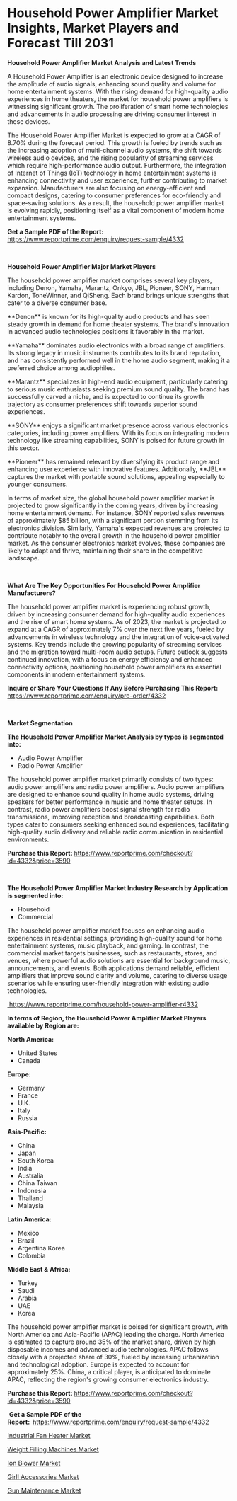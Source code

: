 <p><h1>Household Power Amplifier Market Insights, Market Players and Forecast Till 2031</h1></p><p><strong>Household Power Amplifier Market Analysis and Latest Trends</strong></p>
<p><p>A Household Power Amplifier is an electronic device designed to increase the amplitude of audio signals, enhancing sound quality and volume for home entertainment systems. With the rising demand for high-quality audio experiences in home theaters, the market for household power amplifiers is witnessing significant growth. The proliferation of smart home technologies and advancements in audio processing are driving consumer interest in these devices.</p><p>The Household Power Amplifier Market is expected to grow at a CAGR of 8.70% during the forecast period. This growth is fueled by trends such as the increasing adoption of multi-channel audio systems, the shift towards wireless audio devices, and the rising popularity of streaming services which require high-performance audio output. Furthermore, the integration of Internet of Things (IoT) technology in home entertainment systems is enhancing connectivity and user experience, further contributing to market expansion. Manufacturers are also focusing on energy-efficient and compact designs, catering to consumer preferences for eco-friendly and space-saving solutions. As a result, the household power amplifier market is evolving rapidly, positioning itself as a vital component of modern home entertainment systems.</p></p>
<p><strong>Get a Sample PDF of the Report:&nbsp;</strong> <a href="https://www.reportprime.com/enquiry/request-sample/4332">https://www.reportprime.com/enquiry/request-sample/4332</a></p>
<p>&nbsp;</p>
<p><strong>Household Power Amplifier Major Market Players</strong></p>
<p><p>The household power amplifier market comprises several key players, including Denon, Yamaha, Marantz, Onkyo, JBL, Pioneer, SONY, Harman Kardon, ToneWinner, and QiSheng. Each brand brings unique strengths that cater to a diverse consumer base.</p><p>**Denon** is known for its high-quality audio products and has seen steady growth in demand for home theater systems. The brand's innovation in advanced audio technologies positions it favorably in the market. </p><p>**Yamaha** dominates audio electronics with a broad range of amplifiers. Its strong legacy in music instruments contributes to its brand reputation, and has consistently performed well in the home audio segment, making it a preferred choice among audiophiles.</p><p>**Marantz** specializes in high-end audio equipment, particularly catering to serious music enthusiasts seeking premium sound quality. The brand has successfully carved a niche, and is expected to continue its growth trajectory as consumer preferences shift towards superior sound experiences.</p><p>**SONY** enjoys a significant market presence across various electronics categories, including power amplifiers. With its focus on integrating modern technology like streaming capabilities, SONY is poised for future growth in this sector.</p><p>**Pioneer** has remained relevant by diversifying its product range and enhancing user experience with innovative features. Additionally, **JBL** captures the market with portable sound solutions, appealing especially to younger consumers.</p><p>In terms of market size, the global household power amplifier market is projected to grow significantly in the coming years, driven by increasing home entertainment demand. For instance, SONY reported sales revenues of approximately $85 billion, with a significant portion stemming from its electronics division. Similarly, Yamaha's expected revenues are projected to contribute notably to the overall growth in the household power amplifier market. As the consumer electronics market evolves, these companies are likely to adapt and thrive, maintaining their share in the competitive landscape.</p></p>
<p>&nbsp;</p>
<p><strong>What Are The Key Opportunities For Household Power Amplifier Manufacturers?</strong></p>
<p><p>The household power amplifier market is experiencing robust growth, driven by increasing consumer demand for high-quality audio experiences and the rise of smart home systems. As of 2023, the market is projected to expand at a CAGR of approximately 7% over the next five years, fueled by advancements in wireless technology and the integration of voice-activated systems. Key trends include the growing popularity of streaming services and the migration toward multi-room audio setups. Future outlook suggests continued innovation, with a focus on energy efficiency and enhanced connectivity options, positioning household power amplifiers as essential components in modern entertainment systems.</p></p>
<p><strong>Inquire or Share Your Questions If Any Before Purchasing This Report:</strong> <a href="https://www.reportprime.com/enquiry/pre-order/4332">https://www.reportprime.com/enquiry/pre-order/4332</a></p>
<p>&nbsp;</p>
<p><strong>Market Segmentation</strong></p>
<p><strong>The Household Power Amplifier Market Analysis by types is segmented into:</strong></p>
<p><ul><li>Audio Power Amplifier</li><li>Radio Power Amplifier</li></ul></p>
<p><p>The household power amplifier market primarily consists of two types: audio power amplifiers and radio power amplifiers. Audio power amplifiers are designed to enhance sound quality in home audio systems, driving speakers for better performance in music and home theater setups. In contrast, radio power amplifiers boost signal strength for radio transmissions, improving reception and broadcasting capabilities. Both types cater to consumers seeking enhanced sound experiences, facilitating high-quality audio delivery and reliable radio communication in residential environments.</p></p>
<p><strong>Purchase this Report:&nbsp;</strong><a href="https://www.reportprime.com/checkout?id=4332&price=3590">https://www.reportprime.com/checkout?id=4332&price=3590</a></p>
<p>&nbsp;</p>
<p><strong>The Household Power Amplifier Market Industry Research by Application is segmented into:</strong></p>
<p><ul><li>Household</li><li>Commercial</li></ul></p>
<p><p>The household power amplifier market focuses on enhancing audio experiences in residential settings, providing high-quality sound for home entertainment systems, music playback, and gaming. In contrast, the commercial market targets businesses, such as restaurants, stores, and venues, where powerful audio solutions are essential for background music, announcements, and events. Both applications demand reliable, efficient amplifiers that improve sound clarity and volume, catering to diverse usage scenarios while ensuring user-friendly integration with existing audio technologies.</p></p>
<p><a href="https://www.reportprime.com/household-power-amplifier-r4332">&nbsp;https://www.reportprime.com/household-power-amplifier-r4332</a></p>
<p><strong>In terms of Region, the Household Power Amplifier Market Players available by Region are:</strong></p>
<p>
    <p> <strong> North America: </strong>
        <ul>
            <li>United States</li>
            <li>Canada</li>
        </ul>
        </p> 
    <p> <strong> Europe: </strong>
        <ul>
            <li>Germany</li>
            <li>France</li>
            <li>U.K.</li>
            <li>Italy</li>
            <li>Russia</li>
        </ul>
        </p> 
    <p> <strong> Asia-Pacific: </strong>
        <ul>
            <li>China</li>
            <li>Japan</li>
            <li>South Korea</li>
            <li>India</li>
            <li>Australia</li>
            <li>China Taiwan</li>
            <li>Indonesia</li>
            <li>Thailand</li>
            <li>Malaysia</li>
        </ul>
        </p> 
    <p> <strong> Latin America: </strong>
        <ul>
            <li>Mexico</li>
            <li>Brazil</li>
            <li>Argentina Korea</li>
            <li>Colombia</li>
        </ul>
        </p> 
    <p> <strong> Middle East & Africa: </strong>
        <ul>
            <li>Turkey</li>
            <li>Saudi</li>
            <li>Arabia</li>
            <li>UAE</li>
            <li>Korea</li>
        </ul>
    </p>
    </p>
<p><p>The household power amplifier market is poised for significant growth, with North America and Asia-Pacific (APAC) leading the charge. North America is estimated to capture around 35% of the market share, driven by high disposable incomes and advanced audio technologies. APAC follows closely with a projected share of 30%, fueled by increasing urbanization and technological adoption. Europe is expected to account for approximately 25%. China, a critical player, is anticipated to dominate APAC, reflecting the region's growing consumer electronics industry.</p></p>
<p><strong>Purchase this Report: </strong><a href="https://www.reportprime.com/checkout?id=4332&price=3590">https://www.reportprime.com/checkout?id=4332&price=3590</a></p>
<p>&nbsp;<strong>Get a Sample PDF of the Report:&nbsp;&nbsp;</strong><a href="https://www.reportprime.com/enquiry/request-sample/4332">https://www.reportprime.com/enquiry/request-sample/4332</a></p>
<p><strong></strong></p>
<p><p><a href="https://www.linkedin.com/pulse/industrial-fan-heater-market-overview-global-trends-dhnbe?trackingId=98IeCHZ2SzeBQeMrGjV9pA%3D%3D">Industrial Fan Heater Market</a></p><p><a href="https://issuu.com/reportprime-2/docs/weight-filling-machines-market-size_8d3c1d7722cc13">Weight Filling Machines Market</a></p><p><a href="https://www.linkedin.com/pulse/global-ion-blower-market-product-type-application-region-tcfve?trackingId=32aD0HBDSTqposYGO3Kucw%3D%3D">Ion Blower Market</a></p><p><a href="https://issuu.com/reportprime-2/docs/girll-accessories-market-size-2030._d32e89b683209f">Girll Accessories Market</a></p><p><a href="https://www.linkedin.com/pulse/global-gun-maintenance-market-trends-forecasts-strategic-dhpce?trackingId=D4IKEtA9QF6RwI1OBx%2BanA%3D%3D">Gun Maintenance Market</a></p></p>